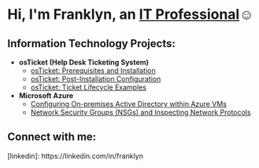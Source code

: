 <h1>Hi, I'm Franklyn, an <a href="https://linkedin.com/in/franklyn">IT Professional</a>☺</h1>

<h2> Information Technology Projects:</h2>

- <b>osTicket (Help Desk Ticketing System)</b>
  - [osTicket: Prerequisites and Installation](https://github.com/franklynfv/osticket-prereqs)
  - [osTicket: Post-Installation Configuration](https://github.com/franklynfv/post-install-config)
  - [osTicket: Ticket Lifecycle Examples](https://github.com/franklynfv/ticket-lifecycle)
- <b>Microsoft Azure</b>
  - [Configuring On-premises Active Directory within Azure VMs](https://github.com/franklynfv/configure-ad)
  - [Network Security Groups (NSGs) and Inspecting Network Protocols](https://github.com/franjklynfv/azure-network-protocols)

<h2>Connect with me:</h2>
[linkedin]: https://linkedin.com/in/franklyn
